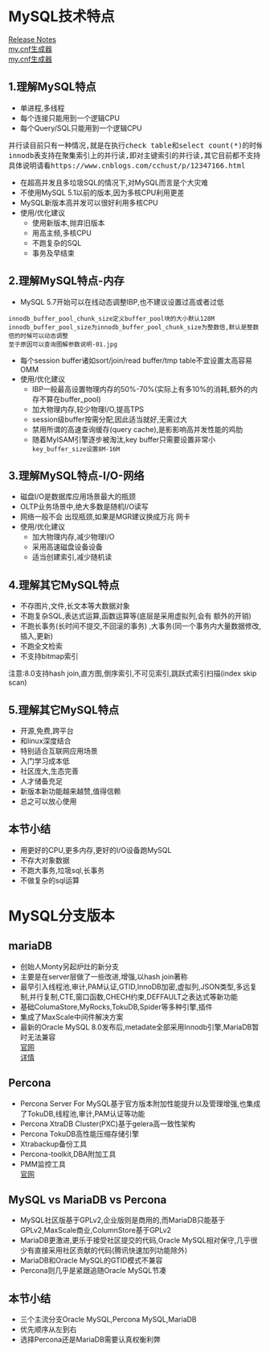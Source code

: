 # MySQL技术特点

[Release Notes](https://dev.mysql.com/doc/relnotes/mysql/8.0/en/)  
[my.cnf生成器](https://zhishutang.com/my-cnf-wizard.html)   
[my.cnf生成器](https://imysql.com/my-cnf-wizard.html)
## 1.理解MySQL特点
- 单进程,多线程
- 每个连接只能用到一个逻辑CPU
- 每个Query/SQL只能用到一个逻辑CPU
<pre>
并行读目前只有一种情况,就是在执行check table和select count(*)的时候
innodb表支持在聚集索引上的并行读,即对主键索引的并行读,其它目前都不支持
具体说明请看https://www.cnblogs.com/cchust/p/12347166.html
</pre>
- 在超高并发且多垃圾SQL的情况下,对MySQL而言是个大灾难
- 不使用MySQL 5.1以前的版本,因为多核CPU利用更差
- MySQL新版本高并发可以很好利用多核CPU
- 使用/优化建议
	- 使用新版本,抛弃旧版本
	- 用高主频,多核CPU
	- 不跑复杂的SQL
	- 事务及早结束
	
## 2.理解MySQL特点-内存
- MySQL 5.7开始可以在线动态调整IBP,也不建议设置过高或者过低
```
innodb_buffer_pool_chunk_size定义buffer_pool块的大小默认128M
innodb_buffer_pool_size为innodb_buffer_pool_chunk_size为整数倍,默认是整数倍的时候可以动态调整
至于原因可以查询图解参数说明-01.jpg

```
- 每个session buffer诸如sort/join/read buffer/tmp table不宜设置太高容易OMM
- 使用/优化建议
	- IBP一般最高设置物理内存的50%-70%(实际上有多10%的消耗,额外的内存不算在buffer_pool)
	- 加大物理内存,较少物理I/O,提高TPS
	- session级buffer按需分配,因此适当就好,无需过大
	- 禁用所谓的高速查询缓存(query cache),是影影响高并发性能的鸡肋
	- 随着MyISAM引擎逐步被淘汰,key buffer只需要设置非常小
		``` key_buffer_size设置8M-16M```


## 3.理解MySQL特点-I/O-网络

- 磁盘I/O是数据库应用场景最大的瓶颈
- OLTP业务场景中,绝大多数是随机I/O读写 
- 网络一般不会 出现瓶颈,如果是MGR建议换成万兆 网卡
- 使用/优化建议
	- 加大物理内存,减少物理I/O
	- 采用高速磁盘设备设备
	- 适当创建索引,减少随机读
	


## 4.理解其它MySQL特点

- 不存图片,文件,长文本等大数据对象
- 不跑复杂SQL,表达式运算,函数运算等(底层是采用虚拟列,会有 额外的开销)
- 不跑长事务(长时间不提交,不回滚的事务) ,大事务(同一个事务内大量数据修改,插入,更新)
- 不跑全文检索
- 不支持bitmap索引

注意:8.0支持hash join,直方图,倒序索引,不可见索引,跳跃式索引扫描(index skip scan)


## 5.理解其它MySQL特点

- 开源,免费,跨平台
- 和linux深度结合
- 特别适合互联网应用场景 
- 入门学习成本低
- 社区庞大,生态完善
- 人才储备充足
- 新版本新功能越来越赞,值得信赖
- 总之可以放心使用
	



## 本节小结
- 用更好的CPU,更多内存,更好的I/O设备跑MySQL
- 不存大对象数据
- 不跑大事务,垃圾sql,长事务
- 不做复杂的sql运算



# MySQL分支版本

## mariaDB
- 创始人Monty另起炉灶的新分支
- 主要是在server层做了一些改进,增强,以hash join著称
- 最早引入线程池,审计,PAM认证,GTID,InnoDB加密,虚拟列,JSON类型,多远复制,并行复制,CTE,窗口函数,CHECH约束,DEFFAULT之表达式等新功能
- 基础ColumaStore,MyRocks,TokuDB,Spider等多种引擎,插件
- 集成了MaxScale中间件解决方案
- 最新的Oracle MySQL 8.0发布后,metadate全部采用Innodb引擎,MariaDB暂时无法兼容   
[官网](https://www.mariadb.com)   
[详情](https://mariadb.com/kb/en/incompatibilities-and-feature-differences-between-mariadb-102-and-mysql-57/)



## Percona
- Percona Server For MySQL基于官方版本附加性能提升以及管理增强,也集成了TokuDB,线程池,审计,PAM认证等功能
- Percona XtraDB Cluster(PXC)基于gelera高一致性架构
- Percona TokuDB高性能压缩存储引擎
- Xtrabackup备份工具
- Percona-toolkit,DBA附加工具
- PMM监控工具  
[官网](https://www.percona.com)


## MySQL vs MariaDB vs Percona
- MySQL社区版基于GPLv2,企业版则是商用的,而MariaDB只能基于GPLv2,MaxScale商业,ColumnStore基于GPLv2
- MariaDB更激进,更乐于接受社区提交的代码,Oracle MySQL相对保守,几乎很少有直接采用社区贡献的代码(腾讯快速加列功能除外)
- MariaDB和Oracle MySQL的GTID模式不兼容
- Percona则几乎是紧跟追随Oracle MySQL节凑

## 本节小结
- 三个主流分支Oracle MySQL,Percona MySQL,MariaDB
- 优先顺序从左到右
- 选择Percona还是MariaDB需要认真权衡利弊

